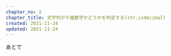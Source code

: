 ```yaml
---
chapter_no: 2
chapter_title: 文字列が十進数字かどうかを判定する(str.isdecimal)
created: 2021-11-24
updated: 2021-11-24
---
```

あとで